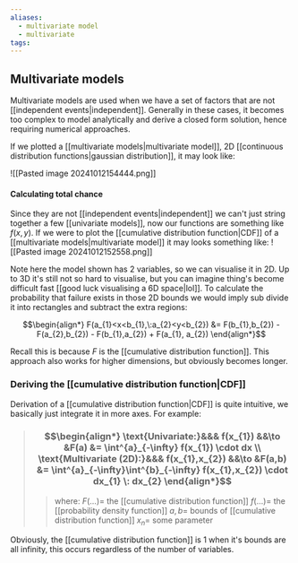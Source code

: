 ```yaml
---
aliases:
  - multivariate model
  - multivariate
tags:
---
```


## Multivariate models

Multivariate models are used when we have a set of factors that are not [[independent events|independent]]. Generally in these cases, it becomes too complex to model analytically and derive a closed form solution, hence requiring numerical approaches. 

If we plotted a [[multivariate models|multivariate model]], 2D [[continuous distribution functions|gaussian distribution]], it may look like:

![[Pasted image 20241012154444.png]]
#### Calculating total chance

Since they are not [[independent events|independent]] we can't just string together a few [[univariate models]], now our functions are something like $f(x,y)$. If we were to plot the [[cumulative distribution function|CDF]] of a [[multivariate models|multivariate model]] it may looks something like:
![[Pasted image 20241012152558.png]]

Note here the model shown has 2 variables, so we can visualise it in 2D. Up to 3D it's still not so hard to visualise, but you can imagine thing's become difficult fast [[good luck visualising a 6D space|lol]]. To calculate the probability that failure exists in those 2D bounds we would imply sub divide it into rectangles and subtract the extra regions:

$$\begin{align*}
F(a_{1}<x<b_{1},\:a_{2}<y<b_{2}) &=  F(b_{1},b_{2}) - F(a_{2},b_{2}) - F(b_{1},a_{2}) + F(a_{1}, a_{2})
\end{align*}$$

Recall this is because $F$ is the [[cumulative distribution function]]. This approach also works for higher dimensions, but obviously becomes longer.

### Deriving the [[cumulative distribution function|CDF]]

Derivation of a [[cumulative distribution function|CDF]] is quite intuitive, we basically just integrate it in more axes. For example:

> ### $$\begin{align*} \text{Univariate:}&&& f(x_{1}) &&\to &F(a) &= \int^{a}_{-\infty} f(x_{1}) \cdot dx \\ \text{Multivariate (2D):}&&& f(x_{1},x_{2}) &&\to &F(a,b) &= \int^{a}_{-\infty}\int^{b}_{-\infty} f(x_{1},x_{2}) \cdot dx_{1} \: dx_{2} \end{align*}$$
>> where:
>> $F(...)=$ the [[cumulative distribution function]]
>> $f(...)=$ the [[probability density function]]
>> $a,b=$ bounds of [[cumulative distribution function]]
>> $x_{n}=$ some parameter

Obviously, the [[cumulative distribution function]] is 1 when it's bounds are all infinity, this occurs regardless of the number of variables.



